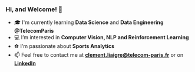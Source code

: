 ### Hi, and Welcome! 👋

- :mortar_board: I'm currently learning **Data Science** and **Data Engineering @TelecomParis**
- :computer: I’m interested in **Computer Vision, NLP and Reinforcement Learning**
- :soccer: I'm passionate about **Sports Analytics**
- :mailbox: Feel free to contact me at **clement.liaigre@telecom-paris.fr** or on [**LinkedIn**](https://www.linkedin.com/in/cliaigre/)

<!--
**cliaigre/cliaigre** is a ✨ _special_ ✨ repository because its `README.md` (this file) appears on your GitHub profile.

Here are some ideas to get you started:

- 🔭 I’m currently working on ...
- 🌱 I’m currently learning ...
- 👯 I’m looking to collaborate on ...
- 🤔 I’m looking for help with ...
- 💬 Ask me about ...
- 📫 How to reach me: ...
- 😄 Pronouns: ...
- ⚡ Fun fact: ...
-->
